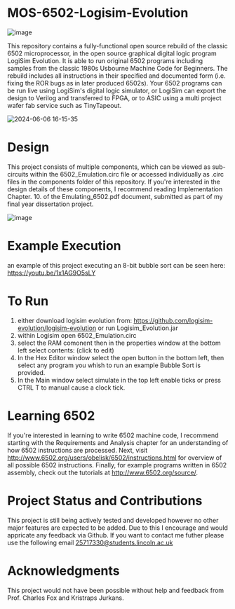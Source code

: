 # MOS-6502-Logisim-Evolution

![image](https://github.com/LAMB-TARK/MOS-6502-Logisim-Evolution/assets/152881313/30777a2d-d3a5-49cf-b147-b985a71c33eb)

This repository contains a fully-functional open source rebuild of the classic 6502 microprocessor, in the open source graphical digital logic program LogiSim Evolution.   It is able to run original 6502 programs including samples from the classic 1980s Usbourne Machine Code for Beginners. The rebuild includes all instructions in their specified and documented form (i.e. fixing the ROR bugs as in later produced 6502s). Your 6502 programs can be run live using LogiSim's digital logic simulator, or LogiSim can export the design to Verilog and transferred to FPGA, or to ASIC using a multi project wafer fab service such as TinyTapeout.

![2024-06-06 16-15-35](https://github.com/LAMB-TARK/MOS-6502-Logisim-Evolution/assets/152881313/8b1060e1-2c6c-456e-aca9-953150e5db26)


# Design 

This project consists of multiple components, which can be viewed as sub-circuits within the 6502_Emulation.circ file or accessed individually as .circ files in the components folder of this repository. If you're interested in the design details of these components, I recommend reading Implementation Chapter. 10. of the Emulating_6502.pdf document, submitted as part of my final year dissertation project.

![image](https://github.com/LAMB-TARK/MOS-6502-Logisim-Evolution/assets/152881313/75d48cb8-f29e-46e0-9a97-3143d06062bb)

# Example Execution

an example of this project executing an 8-bit bubble sort can be seen here: https://youtu.be/1x1AG9O5sLY 

# To Run
1) either download logisim evolution from: https://github.com/logisim-evolution/logisim-evolution or run Logisim_Evolution.jar
2) within Logisim open 6502_Emulation.circ
3) select the RAM comonent then in the properties window at the bottom left select contents: (click to edit)
4) In the Hex Editor window select the open button in the bottom left, then select any program you whish to run an example Bubble Sort is provided.
5) In the Main window select simulate in the top left enable ticks or press CTRL T to manual cause a clock tick.

# Learning 6502

If you're interested in learning to write 6502 machine code, I recommend starting with the Requirements and Analysis chapter for an understanding of how 6502 instructions are processed. Next, visit http://www.6502.org/users/obelisk/6502/instructions.html for overview of all possible 6502 instructions. Finally, for example programs written in 6502 assembly, check out the tutorials at http://www.6502.org/source/.

# Project Status and Contributions

This project is still being actively tested and developed however no other major features are expected to be added. Due to this I encourage and would appricate any feedback via Github. If you want to contact me futher please use the following email 25717330@students.lincoln.ac.uk

# Acknowledgments

This project would not have been possible without help and feedback from Prof. Charles Fox and Kristraps Jurkans.
